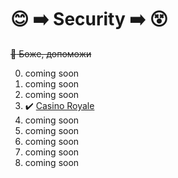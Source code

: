 # :blush: :arrow_right: Security :arrow_right: :dizzy_face:
~~:pray: Боже, допоможи~~

0. coming soon
1. coming soon
2. coming soon
3. :heavy_check_mark: [Casino Royale](https://github.com/volvinbur1/security/tree/main/cmd/lab3)
4. coming soon
5. coming soon
6. coming soon
7. coming soon
8. coming soon
